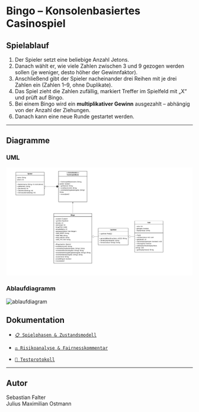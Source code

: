 # Bingo – Konsolenbasiertes Casinospiel


## Spielablauf

1. Der Spieler setzt eine beliebige Anzahl Jetons.
2. Danach wählt er, wie viele Zahlen zwischen 3 und 9 gezogen werden sollen (je weniger, desto höher der Gewinnfaktor).
3. Anschließend gibt der Spieler nacheinander drei Reihen mit je drei Zahlen ein (Zahlen 1–9, ohne Duplikate).
4. Das Spiel zieht die Zahlen zufällig, markiert Treffer im Spielfeld mit „X“ und prüft auf Bingo.
5. Bei einem Bingo wird ein **multiplikativer Gewinn** ausgezahlt – abhängig von der Anzahl der Ziehungen.
6. Danach kann eine neue Runde gestartet werden.

---

## Diagramme

### UML
![alt text](./UML_Bingo.svg)

### Ablaufdiagramm
![ablaufdiagram](./Aktivitätsdiagramm.png)

## Dokumentation

- [`📋 Spielphasen & Zustandsmodell`](./Zustandsmodell.md)  

- [`⚖️ Risikoanalyse & Fairnesskommentar`](./Risikoanalyse.md)  

- [`🧪 Testprotokoll`](./Testprotokoll.md)  

---

## Autor

Sebastian Falter <br>
Julius Maximilian Ostmann
